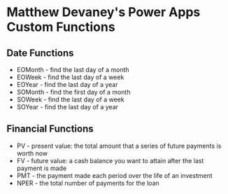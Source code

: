Matthew Devaney's Power Apps Custom Functions
=============================================

Date Functions
--------------
* EOMonth - find the last day of a month
* EOWeek - find the last day of a week
* EOYear - find the last day of a year
* SOMonth - find the first day of a month
* SOWeek - find the last day of a week
* SOYear - find the last day of a year


Financial Functions
-------------------
* PV - present value: the total amount that a series of future payments is worth now
* FV - future value: a cash balance you want to attain after the last payment is made
* PMT - the payment made each period over the life of an investment
* NPER - the total number of payments for the loan
